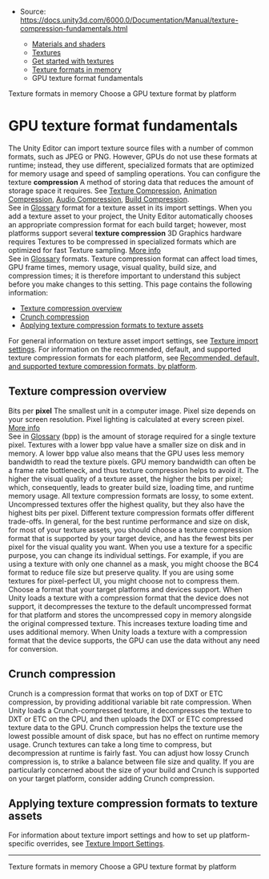 * Source: https://docs.unity3d.com/6000.0/Documentation/Manual/texture-compression-fundamentals.html

  * [Materials and shaders](https://docs.unity3d.com/6000.0/Documentation/Manual/materials-and-shaders.html)
  * [Textures](https://docs.unity3d.com/6000.0/Documentation/Manual/Textures-landing.html)
  * [Get started with textures](https://docs.unity3d.com/6000.0/Documentation/Manual/textures-getting-started.html)
  * [Texture formats in memory](https://docs.unity3d.com/6000.0/Documentation/Manual/texture-compression-formats.html)
  * GPU texture format fundamentals


[](https://docs.unity3d.com/6000.0/Documentation/Manual/texture-compression-formats.html)
Texture formats in memory
[](https://docs.unity3d.com/6000.0/Documentation/Manual/texture-choose-format-by-platform.html)
Choose a GPU texture format by platform
# GPU texture format fundamentals
The Unity Editor can import texture source files with a number of common formats, such as JPEG or PNG. However, GPUs do not use these formats at runtime; instead, they use different, specialized formats that are optimized for memory usage and speed of sampling operations.
You can configure the texture **compression** A method of storing data that reduces the amount of storage space it requires. See [Texture Compression](https://docs.unity3d.com/6000.0/Documentation/Manual/class-TextureImporterOverride), [Animation Compression](https://docs.unity3d.com/6000.0/Documentation/Manual/class-AnimationClip.html#AssetProperties), [Audio Compression](https://docs.unity3d.com/6000.0/Documentation/Manual/class-AudioClip.html), [Build Compression](https://docs.unity3d.com/6000.0/Documentation/Manual/ReducingFilesize.html).  
See in [Glossary](https://docs.unity3d.com/6000.0/Documentation/Manual/Glossary.html#compression) format for a texture asset in its import settings. When you add a texture asset to your project, the Unity Editor automatically chooses an appropriate compression format for each build target; however, most platforms support several **texture compression** 3D Graphics hardware requires Textures to be compressed in specialized formats which are optimized for fast Texture sampling. [More info](https://docs.unity3d.com/6000.0/Documentation/Manual/class-TextureImporterOverride)  
See in [Glossary](https://docs.unity3d.com/6000.0/Documentation/Manual/Glossary.html#TextureCompression) formats.
Texture compression format can affect load times, GPU frame times, memory usage, visual quality, build size, and compression times; it is therefore important to understand this subject before you make changes to this setting.
This page contains the following information:
  * [Texture compression overview](https://docs.unity3d.com/6000.0/Documentation/Manual/texture-compression-fundamentals.html#texture-compression-overview)
  * [Crunch compression](https://docs.unity3d.com/6000.0/Documentation/Manual/texture-compression-fundamentals.html#crunch-compression)
  * [Applying texture compression formats to texture assets](https://docs.unity3d.com/6000.0/Documentation/Manual/texture-compression-fundamentals.html#applying-texture-compression)


For general information on texture asset import settings, see [Texture import settings](https://docs.unity3d.com/6000.0/Documentation/Manual/class-TextureImporter.html). For information on the recommended, default, and supported texture compression formats for each platform, see [Recommended, default, and supported texture compression formats, by platform](https://docs.unity3d.com/6000.0/Documentation/Manual/class-TextureImporterOverride).
## Texture compression overview
Bits per **pixel** The smallest unit in a computer image. Pixel size depends on your screen resolution. Pixel lighting is calculated at every screen pixel. [More info](https://docs.unity3d.com/6000.0/Documentation/Manual/ShadowPerformance.html)  
See in [Glossary](https://docs.unity3d.com/6000.0/Documentation/Manual/Glossary.html#pixel) (bpp) is the amount of storage required for a single texture pixel. Textures with a lower bpp value have a smaller size on disk and in memory. A lower bpp value also means that the GPU uses less memory bandwidth to read the texture pixels. GPU memory bandwidth can often be a frame rate bottleneck, and thus texture compression helps to avoid it. 
The higher the visual quality of a texture asset, the higher the bits per pixel; which, consequently, leads to greater build size, loading time, and runtime memory usage. All texture compression formats are lossy, to some extent. Uncompressed textures offer the highest quality, but they also have the highest bits per pixel. Different texture compression formats offer different trade-offs.
In general, for the best runtime performance and size on disk, for most of your texture assets, you should choose a texture compression format that is supported by your target device, and has the fewest bits per pixel for the visual quality you want. 
When you use a texture for a specific purpose, you can change its individual settings. For example, if you are using a texture with only one channel as a mask, you might choose the BC4 format to reduce file size but preserve quality. If you are using some textures for pixel-perfect UI, you might choose not to compress them.
Choose a format that your target platforms and devices support. When Unity loads a texture with a compression format that the device does not support, it decompresses the texture to the default uncompressed format for that platform and stores the uncompressed copy in memory alongside the original compressed texture. This increases texture loading time and uses additional memory. When Unity loads a texture with a compression format that the device supports, the GPU can use the data without any need for conversion.
## Crunch compression
Crunch is a compression format that works on top of DXT or ETC compression, by providing additional variable bit rate compression. When Unity loads a Crunch-compressed texture, it decompresses the texture to DXT or ETC on the CPU, and then uploads the DXT or ETC compressed texture data to the GPU.
Crunch compression helps the texture use the lowest possible amount of disk space, but has no effect on runtime memory usage. Crunch textures can take a long time to compress, but decompression at runtime is fairly fast. You can adjust how lossy Crunch compression is, to strike a balance between file size and quality.
If you are particularly concerned about the size of your build and Crunch is supported on your target platform, consider adding Crunch compression.
## Applying texture compression formats to texture assets
For information about texture import settings and how to set up platform-specific overrides, see [Texture Import Settings](https://docs.unity3d.com/6000.0/Documentation/Manual/class-TextureImporter.html). 
* * *
[](https://docs.unity3d.com/6000.0/Documentation/Manual/texture-compression-formats.html)
Texture formats in memory
[](https://docs.unity3d.com/6000.0/Documentation/Manual/texture-choose-format-by-platform.html)
Choose a GPU texture format by platform
